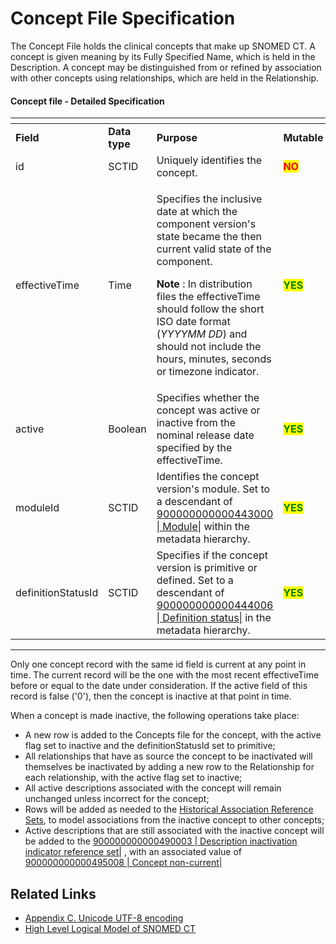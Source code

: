 # Concept File Specification

The Concept File holds the clinical concepts that make up SNOMED CT. A concept is given meaning by its Fully Specified Name, which is held in the Description. A concept may be distinguished from or refined by association with other concepts using relationships, which are held in the Relationship.

#### Concept file - Detailed Specification

<table data-header-hidden data-full-width="true"><thead><tr><th width="87.05624389648438"></th><th width="101.8343505859375"></th><th width="355.3343505859375"></th><th width="99.2593994140625"></th><th></th></tr></thead><tbody><tr><td><strong>Field</strong></td><td><strong>Data type</strong></td><td><strong>Purpose</strong></td><td><strong>Mutable</strong></td><td><strong>Part of Primary Key</strong></td></tr><tr><td>id</td><td>SCTID</td><td>Uniquely identifies the concept.</td><td><mark style="color:red;"><strong>NO</strong></mark></td><td><mark style="color:green;"><strong>YES</strong></mark> (Full/Snapshot)</td></tr><tr><td>effectiveTime</td><td>Time</td><td><p>Specifies the inclusive date at which the component version's state became the then current valid state of the component.</p><p></p><p><strong>Note</strong> : In distribution files the effectiveTime should follow the short ISO date format (<em>YYYYMM DD</em>) and should not include the hours, minutes, seconds or timezone indicator.</p></td><td><mark style="color:green;"><strong>YES</strong></mark> </td><td><p><mark style="color:green;"><strong>YES</strong></mark>  </p><p>(Full)<br><mark style="color:green;">Optional</mark> (Snapshot)</p></td></tr><tr><td>active</td><td>Boolean</td><td>Specifies whether the concept was active or inactive from the nominal release date specified by the effectiveTime.</td><td><mark style="color:green;"><strong>YES</strong></mark> </td><td><mark style="color:red;"><strong>NO</strong></mark></td></tr><tr><td>moduleId</td><td>SCTID</td><td>Identifies the concept version's module. Set to a descendant of <a href="http://snomed.info/id/900000000000443000">900000000000443000 | Module|</a> within the metadata hierarchy.</td><td><mark style="color:green;"><strong>YES</strong></mark> </td><td><mark style="color:red;"><strong>NO</strong></mark></td></tr><tr><td>definitionStatusId</td><td>SCTID</td><td>Specifies if the concept version is primitive or defined. Set to a descendant of <a href="http://snomed.info/id/900000000000444006">900000000000444006 | Definition status|</a> in the metadata hierarchy.</td><td><mark style="color:green;"><strong>YES</strong></mark> </td><td><mark style="color:red;"><strong>NO</strong></mark></td></tr></tbody></table>

***

Only one concept record with the same id field is current at any point in time. The current record will be the one with the most recent effectiveTime before or equal to the date under consideration. If the active field of this record is false ('0'), then the concept is inactive at that point in time.

When a concept is made inactive, the following operations take place:

* A new row is added to the Concepts file for the concept, with the active flag set to inactive and the definitionStatusId set to primitive;
* All relationships that have as source the concept to be inactivated will themselves be inactivated by adding a new row to the Relationship for each relationship, with the active flag set to inactive;
* All active descriptions associated with the concept will remain unchanged unless incorrect for the concept;
* Rows will be added as needed to the [Historical Association Reference Sets](../../5-reference-set-release-files-specification/5.2-reference-set-types/5.2.1-content-reference-sets/5.2.1.4-association-reference-set/5.2.5.1-historical-association-reference-sets.md), to model associations from the inactive concept to other concepts;
* Active descriptions that are still associated with the inactive concept will be added to the [900000000000490003 | Description inactivation indicator reference set|](http://snomed.info/id/900000000000490003) , with an associated value of [900000000000495008 | Concept non-current|](http://snomed.info/id/900000000000495008)

## Related Links

* [Appendix C. Unicode UTF-8 encoding](../../appendices/appendix-c-unicode-utf-8-encoding/)
* [High Level Logical Model of SNOMED CT](<../../2 snomed-ct-logical-model/2.1-high-level-logical-model-of-snomed-ct.md>)

